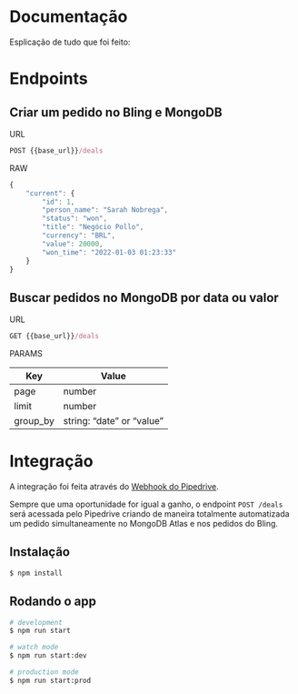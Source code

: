# Documentação

Esplicação de tudo que foi feito:

# Endpoints

## Criar um pedido no Bling e MongoDB

URL

```jsx
POST {{base_url}}/deals
```

RAW

```jsx
{
    "current": {
        "id": 1,
        "person_name": "Sarah Nobrega",
        "status": "won",
        "title": "Negócio Pollo",
        "currency": "BRL",
        "value": 20000,
        "won_time": "2022-01-03 01:23:33"
    }
}
```

## Buscar pedidos no MongoDB por data ou valor

URL

```jsx
GET {{base_url}}/deals
```

PARAMS

| Key | Value |
| --- | --- |
| page | number |
| limit | number |
| group_by | string: “date” or “value” |

# Integração

A integração foi feita através  do [Webhook do Pipedrive](https://support.pipedrive.com/pt/article/webhooks).

Sempre que uma oportunidade for igual a ganho, o endpoint `POST /deals` será acessada pelo Pipedrive criando de maneira totalmente automatizada um pedido simultaneamente no MongoDB Atlas e nos pedidos do Bling.



## Instalação

```bash
$ npm install
```

## Rodando o app

```bash
# development
$ npm run start

# watch mode
$ npm run start:dev

# production mode
$ npm run start:prod
```
